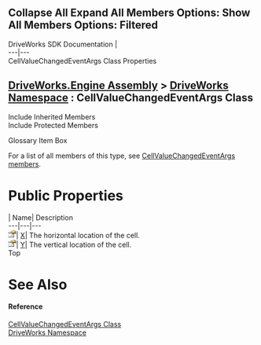 Collapse All Expand All Members Options: Show All  Members Options: Filtered   
---  
DriveWorks SDK Documentation  |   
---|---  
CellValueChangedEventArgs Class Properties   
  
[DriveWorks.Engine Assembly](topic2156.md) > [DriveWorks Namespace](topic2159.md) : CellValueChangedEventArgs Class  
---  
  
Include Inherited Members    
Include Protected Members    


Glossary Item Box

For a list of all members of this type, see [CellValueChangedEventArgs members](topic2480.md).

# Public Properties

| Name| Description  
---|---|---  
![Public Property](dotnetimages/publicProperty.gif)| [X](topic2485.md)| The horizontal location of the cell.   
![Public Property](dotnetimages/publicProperty.gif)| [Y](topic2486.md)| The vertical location of the cell.   
Top

# See Also

#### Reference

[CellValueChangedEventArgs Class](topic2479.md)   
[DriveWorks Namespace](topic2159.md)


